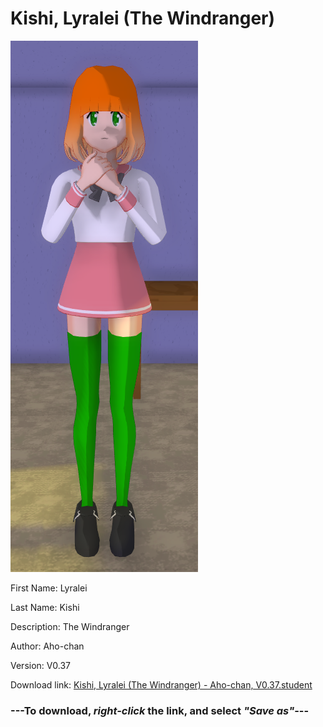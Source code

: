 # Kishi, Lyralei (The Windranger)

<img src = "https://raw.githubusercontent.com/Arbiter1223/Daigaku-Gurashi-Custom-Students/master/Students/Files/Kishi%2C%20Lyralei%20(The%20Windranger).png">

First Name: Lyralei

Last Name: Kishi

Description: The Windranger

Author: Aho-chan

Version: V0.37

Download link: <a href="https://raw.githubusercontent.com/Arbiter1223/Daigaku-Gurashi-Custom-Students/master/Students/Files/Kishi%2C%20Lyralei%20(The%20Windranger)%20-%20Aho-chan%2C%20V0.37.student">Kishi, Lyralei (The Windranger) - Aho-chan, V0.37.student</a>

### ---**To download, _right-click_ the link, and select _"Save as"_**---
